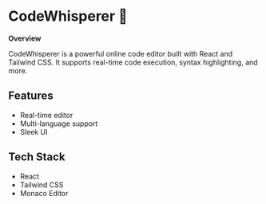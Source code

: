 # CodeWhisperer 🚀

**Overview**

CodeWhisperer is a powerful online code editor built with React and Tailwind CSS. It supports real-time code execution, syntax highlighting, and more.

## Features

- Real-time editor
- Multi-language support
- Sleek UI

## Tech Stack

- React
- Tailwind CSS
- Monaco Editor
